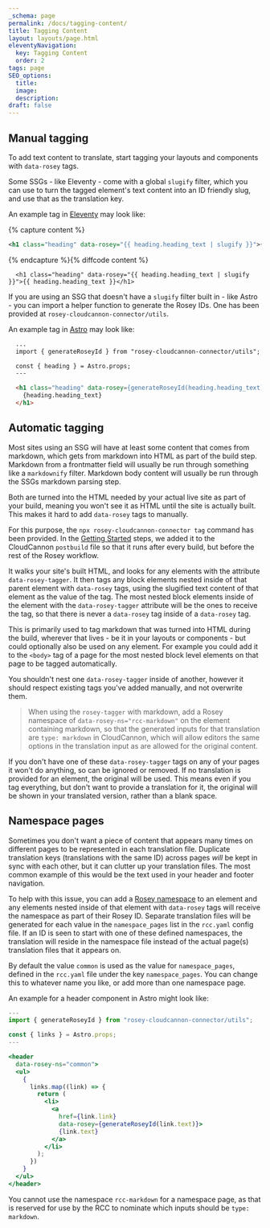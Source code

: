 ```yaml
---
_schema: page
permalink: /docs/tagging-content/
title: Tagging Content
layout: layouts/page.html
eleventyNavigation:
  key: Tagging Content
  order: 2
tags: page
SEO_options:
  title:
  image:
  description:
draft: false
---
```

## Manual tagging

To add text content to translate, start tagging your layouts and components with `data-rosey` tags.

Some SSGs - like Eleventy - come with a global `slugify` filter, which you can use to turn the tagged element's text content into an ID friendly slug, and use that as the translation key.

An example tag in [Eleventy](https://www.11ty.dev/) may look like:

{% capture content %}
```xml
<h1 class="heading" data-rosey="{{ heading.heading_text | slugify }}">{{ heading.heading_text }}</h1>
```
{% endcapture %}{% diffcode content %}

```liquid
  <h1 class="heading" data-rosey="{{ heading.heading_text | slugify }}">{{ heading.heading_text }}</h1>
```

If you are using an SSG that doesn't have a `slugify` filter built in - like Astro - you can import a helper function to generate the Rosey IDs. One has been provided at `rosey-cloudcannon-connector/utils`.

An example tag in [Astro](https://astro.build/) may look like:

```html
  ...
  import { generateRoseyId } from "rosey-cloudcannon-connector/utils";

  const { heading } = Astro.props;
  ---

  <h1 class="heading" data-rosey={generateRoseyId(heading.heading_text)}>
    {heading.heading_text}
  </h1>
```

## Automatic tagging

Most sites using an SSG will have at least some content that comes from markdown, which gets from markdown into HTML as part of the build step. Markdown from a frontmatter field will usually be run through something like a `markdownify` filter. Markdown body content will usually be run through the SSGs markdown parsing step.

Both are turned into the HTML needed by your actual live site as part of your build, meaning you won't see it as HTML until the site is actually built. This makes it hard to add `data-rosey` tags to manually.

For this purpose, the `npx rosey-cloudcannon-connector tag` command has been provided. In the [Getting Started](#getting-started) steps, we added it to the CloudCannon `postbuild` file so that it runs after every build, but before the rest of the Rosey workflow.

It walks your site's built HTML, and looks for any elements with the attribute `data-rosey-tagger`. It then tags any block elements nested inside of that parent element with `data-rosey` tags, using the slugified text content of that element as the value of the tag. The most nested block elements inside of the element with the `data-rosey-tagger` attribute will be the ones to receive the tag, so that there is never a `data-rosey` tag inside of a `data-rosey` tag.

This is primarily used to tag markdown that was turned into HTML during the build, wherever that lives - be it in your layouts or components - but could optionally also be used on any element. For example you could add it to the `<body>` tag of a page for the most nested block level elements on that page to be tagged automatically.

You shouldn't nest one `data-rosey-tagger` inside of another, however it should respect existing tags you've added manually, and not overwrite them.

> When using the `rosey-tagger` with markdown, add a Rosey namespace of `data-rosey-ns="rcc-markdown"` on the element containing markdown, so that the generated inputs for that translation are `type: markdown` in CloudCannon, which will allow editors the same options in the translation input as are allowed for the original content.

If you don't have one of these `data-rosey-tagger` tags on any of your pages it won't do anything, so can be ignored or removed. If no translation is provided for an element, the original will be used. This means even if you tag everything, but don't want to provide a translation for it, the original will be shown in your translated version, rather than a blank space.

## Namespace pages

Sometimes you don't want a piece of content that appears many times on different pages to be represented in each translation file. Duplicate translation keys (translations with the same ID) across pages *will* be kept in sync with each other, but it can clutter up your translation files. The most common example of this would be the text used in your header and footer navigation.

To help with this issue, you can add a [Rosey namespace](https://rosey.app/docs/namespacing/) to an element and any elements nested inside of that element with `data-rosey` tags will receive the namespace as part of their Rosey ID. Separate translation files will be generated for each value in the `namespace_pages` list in the `rcc.yaml` config file. If an ID is seen to start with one of these defined namespaces, the translation will reside in the namespace file instead of the actual page(s) translation files that it appears on.

By default the value `common` is used as the value for `namespace_pages`, defined in the `rcc.yaml` file under the key `namespace_pages`. You can change this to whatever name you like, or add more than one namespace page.

An example for a header component in Astro might look like:

```jsx
---
import { generateRoseyId } from "rosey-cloudcannon-connector/utils";

const { links } = Astro.props;
---

<header
  data-rosey-ns="common">
  <ul>
    {
      links.map((link) => {
        return (
          <li>
            <a
              href={link.link}
              data-rosey={generateRoseyId(link.text)}>
              {link.text}
            </a>
          </li>
        );
      })
    }
  </ul>
</header>
```

You cannot use the namespace `rcc-markdown` for a namespace page, as that is reserved for use by the RCC to nominate which inputs should be `type: markdown`.
